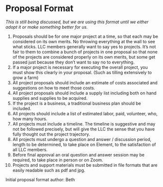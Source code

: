# Proposal Format

<em>This is still being discussed, but we are using this format until we
either adopt it or make something better for us.</em>


1. Proposals should be for one major project at a time, so that each may be 
considered on its own merits. No throwing everything at the wall to see what 
sticks. LLC members generally want to say yes to projects. It’s not fair to 
them to combine a bunch of projects in one proposal so that none of the 
projects are considered properly on its own merits, but some get passed just 
because they don’t want to say no to everything.
2. If a major project is necessary for executing the overall project, you 
must show this clearly in your proposal. 
(Such as tilling extensively to grow a farm)
3. All project proposals should include an estimate of costs associated and 
suggestions on how to meet those costs.
4. All project proposals should include a supply list including both on hand 
supplies and supplies to be acquired.
5. If the project is a business, a traditional business plan should be included.
6. All projects should include a list of estimated labor, paid, volunteer, who, 
how many hours.
7. All projects must include a timeline. The timeline is suggestive and may not 
be followed precisely, but will give the LLC the sense that you have fully 
thought out the project trajectory.
8. All projects must undergo a question and answer / discussion period, length to 
be determined, to take place on Element, to the satisfaction of all LLC members.
9. Before final approval an oral question and answer session may be required, 
to take place in person or on Zoom.
10. Projects and support materials must be submitted in file formats that are 
easily readable such as pdf and jpg.

Initial proposal format author:  Beth
